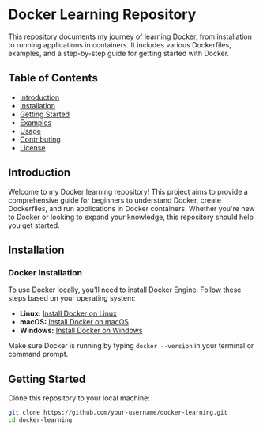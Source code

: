 # Docker Learning Repository

This repository documents my journey of learning Docker, from installation to running applications in containers. It includes various Dockerfiles, examples, and a step-by-step guide for getting started with Docker.

## Table of Contents

- [Introduction](#introduction)
- [Installation](#installation)
- [Getting Started](#getting-started)
- [Examples](#examples)
- [Usage](#usage)
- [Contributing](#contributing)
- [License](#license)

## Introduction

Welcome to my Docker learning repository! This project aims to provide a comprehensive guide for beginners to understand Docker, create Dockerfiles, and run applications in Docker containers. Whether you're new to Docker or looking to expand your knowledge, this repository should help you get started.

## Installation

### Docker Installation

To use Docker locally, you'll need to install Docker Engine. Follow these steps based on your operating system:

- **Linux:** [Install Docker on Linux](https://docs.docker.com/engine/install/)
- **macOS:** [Install Docker on macOS](https://docs.docker.com/desktop/mac/install/)
- **Windows:** [Install Docker on Windows](https://docs.docker.com/desktop/windows/install/)

Make sure Docker is running by typing `docker --version` in your terminal or command prompt.

## Getting Started

Clone this repository to your local machine:

```bash
git clone https://github.com/your-username/docker-learning.git
cd docker-learning

